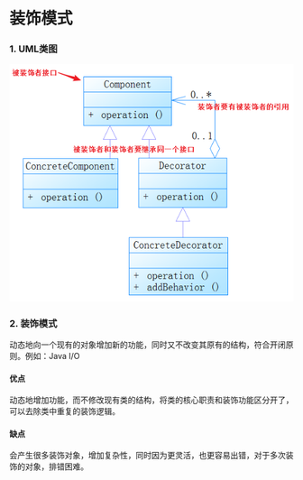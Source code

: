# 装饰模式

### 1. UML类图

![1532423095311](./image/1532423095311.png)



### 2. 装饰模式

动态地向一个现有的对象增加新的功能，同时又不改变其原有的结构，符合开闭原则。例如：Java I/O

#### 优点

动态地增加功能，而不修改现有类的结构，将类的核心职责和装饰功能区分开了，可以去除类中重复的装饰逻辑。

#### 缺点

会产生很多装饰对象，增加复杂性，同时因为更灵活，也更容易出错，对于多次装饰的对象，排错困难。